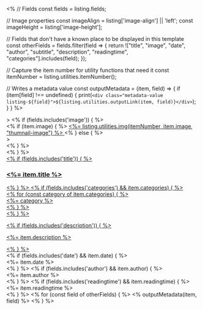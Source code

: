 <%
// Fields
const fields = listing.fields;

// Image properties
const imageAlign = listing['image-align'] || 'left';
const imageHeight = listing['image-height'];

// Fields that don't have a known place to be displayed in this template
const otherFields = fields.filter(field => {
  return !["title", "image", "date", "author", "subtitle", "description", "readingtime", "categories"].includes(field);
});


// Capture the item number for utility functions that need it
const itemNumber = listing.utilities.itemNumber();

// Writes a metadata value
const outputMetadata = (item, field) => {
  if (item[field] !== undefined) {
    print(`<div class="metadata-value listing-${field}">${listing.utilities.outputLink(item, field)}</div>`);  
  } 
}
%>

<div class="quarto-post image-<%= imageAlign %>" <%= listing.utilities.metadataAttrs(item) %>>
<% if (fields.includes('image')) { %>
<div class="thumbnail"><% if (item.image) { %>
<a href="<%- item.path %>" class="post-contents">
  <%= listing.utilities.img(itemNumber, item.image, "thumnail-image") %>
</a>
<% } else { %>
<div class="thumbnail-image"<%= imageHeight ? ` style="height: ${imageHeight};"` : '' %>></div><% } %>
</div>
<% } %>
<div class="body"><a href="<%- item.path %>" class="post-contents"><% if (fields.includes('title')) { %>
<h3 class="no-anchor listing-title"><%= item.title %></h3>
<% } %>
<% 
  if (fields.includes('categories') && item.categories) { 
%> 
<div class="listing-categories">
<%    
  for (const category of item.categories) {
%>
<div class="listing-category"><%= category %></div>
<%    
  }
%>
</div>
<%  
}
%> 

  

<% if (fields.includes('description')) { %><p class="listing-description">
<%= item.description %>
</p><% } %></a></div>
<div class="metadata">
<% if (fields.includes('date') && item.date) { %><div class="listing-date"><%= item.date %></div><% } %>
<% if (fields.includes('author') && item.author) { %><div class="listing-author"><%= item.author %></div><% } %>
<% if (fields.includes('readingtime') && item.readingtime) { %> <div class="listing-readingtime"><%= item.readingtime %></div> <% } %>
<% for (const field of otherFields) { %>
<% outputMetadata(item, field) %>
<% } %>
</div>
</div>

